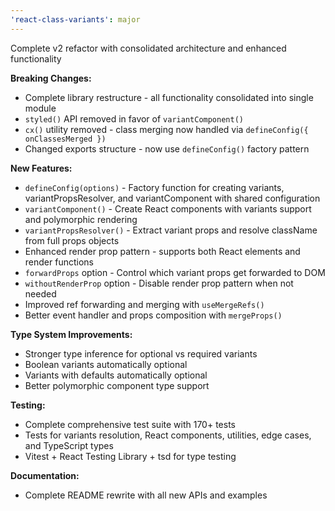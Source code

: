 ```yaml
---
'react-class-variants': major
---
```


Complete v2 refactor with consolidated architecture and enhanced functionality

**Breaking Changes:**
- Complete library restructure - all functionality consolidated into single module
- `styled()` API removed in favor of `variantComponent()`
- `cx()` utility removed - class merging now handled via `defineConfig({ onClassesMerged })`
- Changed exports structure - now use `defineConfig()` factory pattern

**New Features:**
- `defineConfig(options)` - Factory function for creating variants, variantPropsResolver, and variantComponent with shared configuration
- `variantComponent()` - Create React components with variants support and polymorphic rendering
- `variantPropsResolver()` - Extract variant props and resolve className from full props objects
- Enhanced render prop pattern - supports both React elements and render functions
- `forwardProps` option - Control which variant props get forwarded to DOM
- `withoutRenderProp` option - Disable render prop pattern when not needed
- Improved ref forwarding and merging with `useMergeRefs()`
- Better event handler and props composition with `mergeProps()`

**Type System Improvements:**
- Stronger type inference for optional vs required variants
- Boolean variants automatically optional
- Variants with defaults automatically optional
- Better polymorphic component type support

**Testing:**
- Complete comprehensive test suite with 170+ tests
- Tests for variants resolution, React components, utilities, edge cases, and TypeScript types
- Vitest + React Testing Library + tsd for type testing

**Documentation:**
- Complete README rewrite with all new APIs and examples
